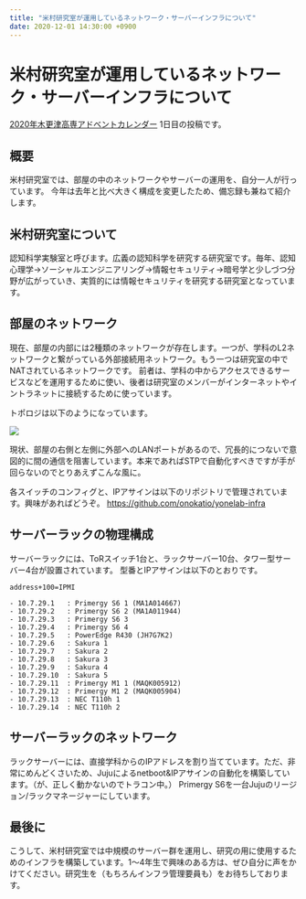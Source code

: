 ```yaml
---
title: "米村研究室が運用しているネットワーク・サーバーインフラについて"
date: 2020-12-01 14:30:00 +0900
---
```


米村研究室が運用しているネットワーク・サーバーインフラについて
===

[2020年木更津高専アドベントカレンダー](https://qiita.com/advent-calendar/2020/nit_kisarazu) 1日目の投稿です。

## 概要

米村研究室では、部屋の中のネットワークやサーバーの運用を、自分一人が行っています。
今年は去年と比べ大きく構成を変更したため、備忘録も兼ねて紹介します。

## 米村研究室について

認知科学実験室と呼びます。広義の認知科学を研究する研究室です。毎年、認知心理学→ソーシャルエンジニアリング→情報セキュリティ→暗号学と少しづつ分野が広がっていき、実質的には情報セキュリティを研究する研究室となっています。

## 部屋のネットワーク

現在、部屋の内部には2種類のネットワークが存在します。一つが、学科のL2ネットワークと繋がっている外部接続用ネットワーク。もう一つは研究室の中でNATされているネットワークです。
前者は、学科の中からアクセスできるサービスなどを運用するために使い、後者は研究室のメンバーがインターネットやイントラネットに接続するために使っています。

トポロジは以下のようになっています。

![](https://i.imgur.com/IUD3PXD.png)

現状、部屋の右側と左側に外部へのLANポートがあるので、冗長的につないで意図的に間の通信を阻害しています。本来であればSTPで自動化すべきですが手が回らないのでとりあえずこんな風に。

各スイッチのコンフィグと、IPアサインは以下のリポジトリで管理されています。興味があればどうぞ。
https://github.com/onokatio/yonelab-infra

## サーバーラックの物理構成

サーバーラックには、ToRスイッチ1台と、ラックサーバー10台、タワー型サーバー4台が設置されています。
型番とIPアサインは以下のとおりです。

```
address+100=IPMI

- 10.7.29.1   : Primergy S6 1 (MA1A014667)
- 10.7.29.2   : Primergy S6 2 (MA1A011944)
- 10.7.29.3   : Primergy S6 3
- 10.7.29.4   : Primergy S6 4
- 10.7.29.5   : PowerEdge R430 (JH7G7K2)
- 10.7.29.6   : Sakura 1
- 10.7.29.7   : Sakura 2
- 10.7.29.8   : Sakura 3
- 10.7.29.9   : Sakura 4
- 10.7.29.10  : Sakura 5
- 10.7.29.11  : Primergy M1 1 (MAQK005912)
- 10.7.29.12  : Primergy M1 2 (MAQK005904)
- 10.7.29.13  : NEC T110h 1
- 10.7.29.14  : NEC T110h 2
```

## サーバーラックのネットワーク

ラックサーバーには、直接学科からのIPアドレスを割り当てています。ただ、非常にめんどくさいため、Jujuによるnetboot&IPアサインの自動化を構築しています。（が、正しく動かないのでトラコン中。）
Primergy S6を一台Jujuのリージョン/ラックマネージャーにしています。


## 最後に

こうして、米村研究室では中規模のサーバー群を運用し、研究の用に使用するためのインフラを構築しています。1〜4年生で興味のある方は、ぜひ自分に声をかけてください。研究生を（もちろんインフラ管理要員も）をお待ちしております。
